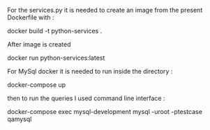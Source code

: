 For the services.py it is needed to create an image from the present Dockerfile with :

docker build -t python-services .

After image is created

docker run python-services:latest



For MySql docker it is needed to run inside the directory :

docker-compose up

then to run the queries I used command line interface :

docker-compose exec  mysql-development mysql -uroot -ptestcase qamysql
